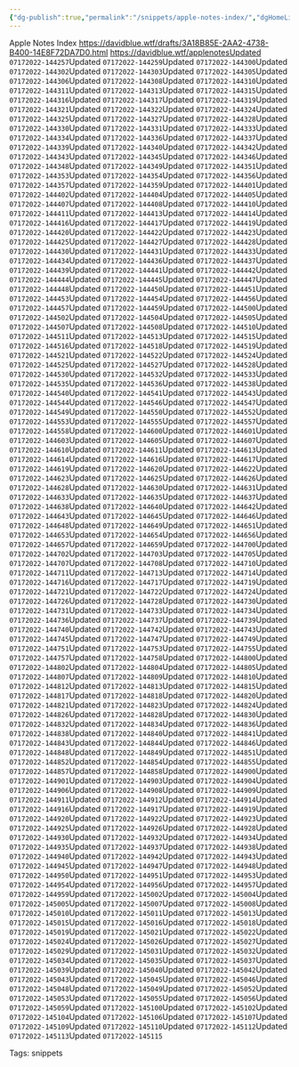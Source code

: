 ```yaml
---
{"dg-publish":true,"permalink":"/snippets/apple-notes-index/","dgHomeLink":true,"dgPassFrontmatter":false}
---
```


Apple Notes Index
https://davidblue.wtf/drafts/3A18B85E-2AA2-4738-B400-14E8F72DA7D0.html
https://davidblue.wtf/applenotesUpdated `07172022-144257`Updated `07172022-144259`Updated `07172022-144300`Updated `07172022-144302`Updated `07172022-144303`Updated `07172022-144305`Updated `07172022-144306`Updated `07172022-144308`Updated `07172022-144310`Updated `07172022-144311`Updated `07172022-144313`Updated `07172022-144315`Updated `07172022-144316`Updated `07172022-144317`Updated `07172022-144319`Updated `07172022-144321`Updated `07172022-144322`Updated `07172022-144324`Updated `07172022-144325`Updated `07172022-144327`Updated `07172022-144328`Updated `07172022-144330`Updated `07172022-144331`Updated `07172022-144333`Updated `07172022-144334`Updated `07172022-144336`Updated `07172022-144337`Updated `07172022-144339`Updated `07172022-144340`Updated `07172022-144342`Updated `07172022-144343`Updated `07172022-144345`Updated `07172022-144346`Updated `07172022-144348`Updated `07172022-144349`Updated `07172022-144351`Updated `07172022-144353`Updated `07172022-144354`Updated `07172022-144356`Updated `07172022-144357`Updated `07172022-144359`Updated `07172022-144401`Updated `07172022-144402`Updated `07172022-144404`Updated `07172022-144405`Updated `07172022-144407`Updated `07172022-144408`Updated `07172022-144410`Updated `07172022-144411`Updated `07172022-144413`Updated `07172022-144414`Updated `07172022-144416`Updated `07172022-144417`Updated `07172022-144419`Updated `07172022-144420`Updated `07172022-144422`Updated `07172022-144423`Updated `07172022-144425`Updated `07172022-144427`Updated `07172022-144428`Updated `07172022-144430`Updated `07172022-144431`Updated `07172022-144433`Updated `07172022-144434`Updated `07172022-144436`Updated `07172022-144437`Updated `07172022-144439`Updated `07172022-144441`Updated `07172022-144442`Updated `07172022-144444`Updated `07172022-144445`Updated `07172022-144447`Updated `07172022-144448`Updated `07172022-144450`Updated `07172022-144451`Updated `07172022-144453`Updated `07172022-144454`Updated `07172022-144456`Updated `07172022-144457`Updated `07172022-144459`Updated `07172022-144500`Updated `07172022-144502`Updated `07172022-144504`Updated `07172022-144505`Updated `07172022-144507`Updated `07172022-144508`Updated `07172022-144510`Updated `07172022-144511`Updated `07172022-144513`Updated `07172022-144515`Updated `07172022-144516`Updated `07172022-144518`Updated `07172022-144519`Updated `07172022-144521`Updated `07172022-144522`Updated `07172022-144524`Updated `07172022-144525`Updated `07172022-144527`Updated `07172022-144528`Updated `07172022-144530`Updated `07172022-144532`Updated `07172022-144533`Updated `07172022-144535`Updated `07172022-144536`Updated `07172022-144538`Updated `07172022-144540`Updated `07172022-144541`Updated `07172022-144543`Updated `07172022-144544`Updated `07172022-144546`Updated `07172022-144547`Updated `07172022-144549`Updated `07172022-144550`Updated `07172022-144552`Updated `07172022-144553`Updated `07172022-144555`Updated `07172022-144557`Updated `07172022-144558`Updated `07172022-144600`Updated `07172022-144601`Updated `07172022-144603`Updated `07172022-144605`Updated `07172022-144607`Updated `07172022-144610`Updated `07172022-144611`Updated `07172022-144613`Updated `07172022-144614`Updated `07172022-144616`Updated `07172022-144617`Updated `07172022-144619`Updated `07172022-144620`Updated `07172022-144622`Updated `07172022-144623`Updated `07172022-144625`Updated `07172022-144626`Updated `07172022-144628`Updated `07172022-144630`Updated `07172022-144631`Updated `07172022-144633`Updated `07172022-144635`Updated `07172022-144637`Updated `07172022-144638`Updated `07172022-144640`Updated `07172022-144642`Updated `07172022-144643`Updated `07172022-144645`Updated `07172022-144646`Updated `07172022-144648`Updated `07172022-144649`Updated `07172022-144651`Updated `07172022-144653`Updated `07172022-144654`Updated `07172022-144656`Updated `07172022-144657`Updated `07172022-144659`Updated `07172022-144700`Updated `07172022-144702`Updated `07172022-144703`Updated `07172022-144705`Updated `07172022-144707`Updated `07172022-144708`Updated `07172022-144710`Updated `07172022-144711`Updated `07172022-144713`Updated `07172022-144714`Updated `07172022-144716`Updated `07172022-144717`Updated `07172022-144719`Updated `07172022-144721`Updated `07172022-144722`Updated `07172022-144724`Updated `07172022-144726`Updated `07172022-144728`Updated `07172022-144730`Updated `07172022-144731`Updated `07172022-144733`Updated `07172022-144734`Updated `07172022-144736`Updated `07172022-144737`Updated `07172022-144739`Updated `07172022-144740`Updated `07172022-144742`Updated `07172022-144743`Updated `07172022-144745`Updated `07172022-144747`Updated `07172022-144749`Updated `07172022-144751`Updated `07172022-144753`Updated `07172022-144755`Updated `07172022-144757`Updated `07172022-144758`Updated `07172022-144800`Updated `07172022-144802`Updated `07172022-144804`Updated `07172022-144805`Updated `07172022-144807`Updated `07172022-144809`Updated `07172022-144810`Updated `07172022-144812`Updated `07172022-144813`Updated `07172022-144815`Updated `07172022-144817`Updated `07172022-144818`Updated `07172022-144820`Updated `07172022-144821`Updated `07172022-144823`Updated `07172022-144824`Updated `07172022-144826`Updated `07172022-144828`Updated `07172022-144830`Updated `07172022-144832`Updated `07172022-144834`Updated `07172022-144836`Updated `07172022-144838`Updated `07172022-144840`Updated `07172022-144841`Updated `07172022-144843`Updated `07172022-144844`Updated `07172022-144846`Updated `07172022-144848`Updated `07172022-144849`Updated `07172022-144851`Updated `07172022-144852`Updated `07172022-144854`Updated `07172022-144855`Updated `07172022-144857`Updated `07172022-144858`Updated `07172022-144900`Updated `07172022-144901`Updated `07172022-144903`Updated `07172022-144904`Updated `07172022-144906`Updated `07172022-144908`Updated `07172022-144909`Updated `07172022-144911`Updated `07172022-144912`Updated `07172022-144914`Updated `07172022-144916`Updated `07172022-144917`Updated `07172022-144919`Updated `07172022-144920`Updated `07172022-144922`Updated `07172022-144923`Updated `07172022-144925`Updated `07172022-144926`Updated `07172022-144928`Updated `07172022-144930`Updated `07172022-144932`Updated `07172022-144934`Updated `07172022-144935`Updated `07172022-144937`Updated `07172022-144938`Updated `07172022-144940`Updated `07172022-144942`Updated `07172022-144943`Updated `07172022-144945`Updated `07172022-144947`Updated `07172022-144948`Updated `07172022-144950`Updated `07172022-144951`Updated `07172022-144953`Updated `07172022-144954`Updated `07172022-144956`Updated `07172022-144957`Updated `07172022-144959`Updated `07172022-145002`Updated `07172022-145004`Updated `07172022-145005`Updated `07172022-145007`Updated `07172022-145008`Updated `07172022-145010`Updated `07172022-145011`Updated `07172022-145013`Updated `07172022-145015`Updated `07172022-145016`Updated `07172022-145018`Updated `07172022-145019`Updated `07172022-145021`Updated `07172022-145022`Updated `07172022-145024`Updated `07172022-145026`Updated `07172022-145027`Updated `07172022-145029`Updated `07172022-145031`Updated `07172022-145032`Updated `07172022-145034`Updated `07172022-145035`Updated `07172022-145037`Updated `07172022-145039`Updated `07172022-145040`Updated `07172022-145042`Updated `07172022-145043`Updated `07172022-145045`Updated `07172022-145046`Updated `07172022-145048`Updated `07172022-145049`Updated `07172022-145052`Updated `07172022-145053`Updated `07172022-145055`Updated `07172022-145056`Updated `07172022-145059`Updated `07172022-145100`Updated `07172022-145102`Updated `07172022-145104`Updated `07172022-145106`Updated `07172022-145107`Updated `07172022-145109`Updated `07172022-145110`Updated `07172022-145112`Updated `07172022-145113`Updated `07172022-145115`


Tags:
  snippets